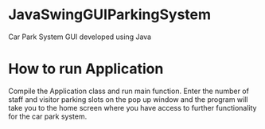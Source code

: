 # JavaSwingGUIParkingSystem
Car Park System GUI developed using Java

# How to run Application

Compile the Application class and run main function. Enter the number of staff and visitor parking slots
on the pop up window and the program will take you to the home screen where you have access to further
functionality for the car park system.
